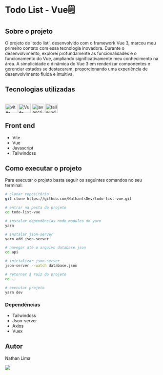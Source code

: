 # Todo List - Vue🗒️

## Sobre o projeto
O projeto de 'todo list', desenvolvido com o framework Vue 3, marcou meu primeiro contato com essa tecnologia inovadora. Durante o desenvolvimento, explorei profundamente as funcionalidades e o funcionamento do Vue, ampliando significativamente meu conhecimento na área. A simplicidade e dinâmica do Vue 3 em renderizar componentes e gerenciar estados se destacaram, proporcionando uma experiência de desenvolvimento fluida e intuitiva.

## Tecnologias utilizadas

<div style="display: inline_block"><br>
  <img align="center" alt="vite-logo" title="vite" height="30" width="40" src="https://cdn.jsdelivr.net/gh/devicons/devicon@latest/icons/vitejs/vitejs-original.svg" alt="vite-logo">
  <img align="center" alt="Vue-logo" title="Vue" height="30" width="40" src="https://cdn.jsdelivr.net/gh/devicons/devicon@latest/icons/vuejs/vuejs-original.svg" alt="Vue-logo">
  <img align="center" alt="javascript-logo" title="javascript" height="30" width="40" src="https://cdn.jsdelivr.net/gh/devicons/devicon@latest/icons/javascript/javascript-plain.svg" alt="javascript-logo">
  <img align="center" alt="tailwind-logo" title="tailwind" height="30" width="40" src="https://cdn.jsdelivr.net/gh/devicons/devicon@latest/icons/tailwindcss/tailwindcss-original.svg" alt="tailwind-logo">

</div>

## Front end
- Vite
- Vue
- Javascript
- Tailwindcss



## Como executar o projeto
Para executar o projeto basta seguir os seguintes comandos no seu terminal:
```bash
# clonar repositório
git clone https://github.com/NathanlsDev/todo-list-vue.git

# entrar na pasta do projeto
cd todo-list-vue

# instalar dependências node_modules do yarn
yarn

# instalar json-server
yarn add json-server

# navegar até o arquivo database.json
cd api

# inicializar json-server
json-server --watch database.json

# retornar à raiz do projeto
cd ..

# executar projeto
yarn dev

```

### Dependências
- Tailwindcss
- Json-server
- Axios
- Vuex

## Autor

Nathan Lima
<div>
  <a href="https://www.linkedin.com/in/NathanlsDev/" target="_blank" rel="external" title="Linkedin">
    <img src="https://img.shields.io/badge/-LinkedIn-%230077B5?style=for-the-badge&logo=linkedin&logoColor=white" target="_blank">
  </a>
</div>
